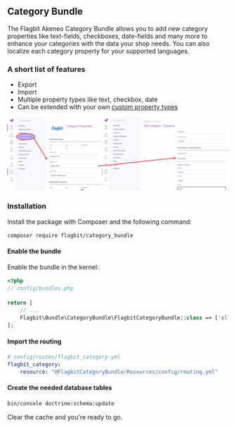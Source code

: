 ## Category Bundle

The Flagbit Akeneo Category Bundle allows you to add new category properties like text-fields, checkboxes, date-fields and
many more to enhance your categories with the data your shop needs. You can also localize each category property for your
supported languages.

### A short list of features

* Export
* Import
* Multiple property types like text, checkbox, date
* Can be extended with your own [custom property types](custom-types.md)

[![Screenshot](category-bundle.png)](category-bundle.png)

### Installation

Install the package with Composer and the following command:

``` bash
composer require flagbit/category_bundle
```

#### Enable the bundle

Enable the bundle in the kernel:

``` php
<?php
// config/bundles.php

return [
    // ...
    Flagbit\Bundle\CategoryBundle\FlagbitCategoryBundle::class => ['all' => true],
];
```

#### Import the routing

``` yml
# config/routes/flagbit_category.yml
flagbit_category:
    resource: "@FlagbitCategoryBundle/Resources/config/routing.yml"
```

#### Create the needed database tables

``` bash
bin/console doctrine:schema:update
```

Clear the cache and you're ready to go.
